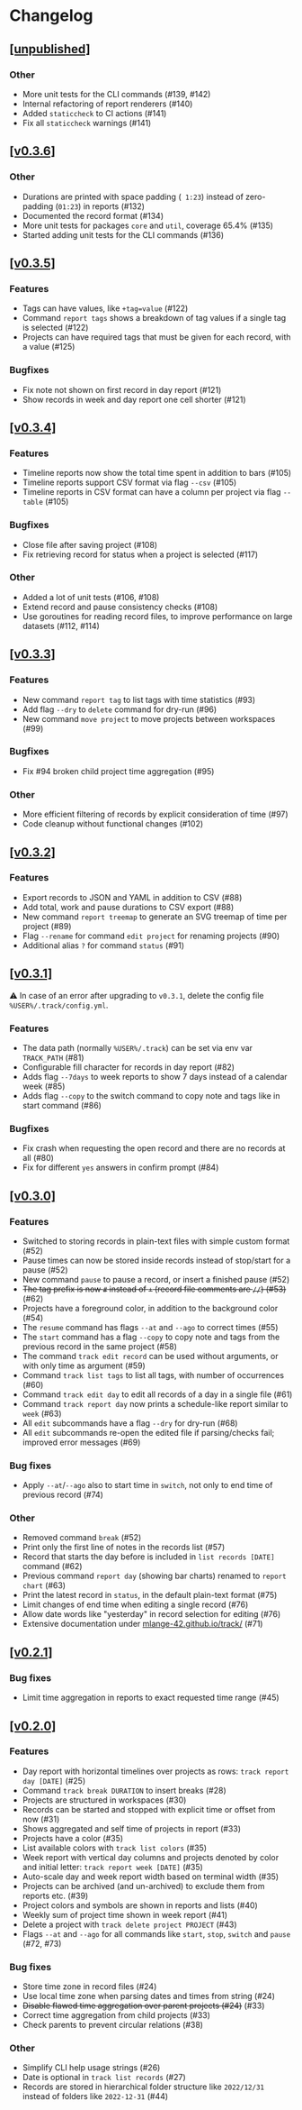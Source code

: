 # Changelog

## [[unpublished]](https://github.com/mlange-42/track/compare/v0.3.6...main)

### Other

* More unit tests for the CLI commands (#139, #142)
* Internal refactoring of report renderers (#140)
* Added `staticcheck` to CI actions (#141)
* Fix all `staticcheck` warnings (#141)

## [[v0.3.6]](https://github.com/mlange-42/track/compare/v0.3.5...v0.3.6)

### Other

* Durations are printed with space padding (` 1:23`) instead of zero-padding (`01:23`) in reports (#132)
* Documented the record format (#134)
* More unit tests for packages `core` and `util`, coverage 65.4% (#135)
* Started adding unit tests for the CLI commands (#136)

## [[v0.3.5]](https://github.com/mlange-42/track/compare/v0.3.4...v0.3.5)

### Features

* Tags can have values, like `+tag=value` (#122)
* Command `report tags` shows a breakdown of tag values if a single tag is selected (#122)
* Projects can have required tags that must be given for each record, with a value (#125)

### Bugfixes

 * Fix note not shown on first record in day report (#121)
 * Show records in week and day report one cell shorter (#121)

## [[v0.3.4]](https://github.com/mlange-42/track/compare/v0.3.3...v0.3.4)

### Features

* Timeline reports now show the total time spent in addition to bars (#105)
* Timeline reports support CSV format via flag `--csv` (#105)
* Timeline reports in CSV format can have a column per project via flag `--table` (#105)

### Bugfixes

* Close file after saving project (#108)
* Fix retrieving record for status when a project is selected (#117)

### Other

* Added a lot of unit tests (#106, #108)
* Extend record and pause consistency checks (#108)
* Use goroutines for reading record files, to improve performance on large datasets (#112, #114)

## [[v0.3.3]](https://github.com/mlange-42/track/compare/v0.3.2...v0.3.3)

### Features

* New command `report tag` to list tags with time statistics (#93)
* Add flag `--dry` to `delete` command for dry-run (#96)
* New command `move project` to move projects between workspaces (#99)

### Bugfixes

* Fix #94 broken child project time aggregation (#95)

### Other

* More efficient filtering of records by explicit consideration of time (#97)
* Code cleanup without functional changes (#102)

## [[v0.3.2]](https://github.com/mlange-42/track/compare/v0.3.1...v0.3.2)

### Features

* Export records to JSON and YAML in addition to CSV (#88)
* Add total, work and pause durations to CSV export (#88)
* New command `report treemap` to generate an SVG treemap of time per project (#89)
* Flag `--rename` for command `edit project` for renaming projects (#90)
* Additional alias `?` for command `status` (#91)

## [[v0.3.1]](https://github.com/mlange-42/track/compare/v0.3.0...v0.3.1)

:warning: In case of an error after upgrading to `v0.3.1`, delete the config file `%USER%/.track/config.yml`.

### Features

* The data path (normally `%USER%/.track`) can be set via env var `TRACK_PATH` (#81)
* Configurable fill character for records in day report (#82)
* Adds flag `--7days` to week reports to show 7 days instead of a calendar week (#85)
* Adds flag `--copy` to the switch command to copy note and tags like in start command (#86)

### Bugfixes

* Fix crash when requesting the open record and there are no records at all (#80)
* Fix for different `yes` answers in confirm prompt (#84)

## [[v0.3.0]](https://github.com/mlange-42/track/compare/v0.2.1...v0.3.0)

### Features

* Switched to storing records in plain-text files with simple custom format (#52)
* Pause times can now be stored inside records instead of stop/start for a pause (#52)
* New command `pause` to pause a record, or insert a finished pause (#52)
* ~~The tag prefix is now `#` instead of `+` (record file comments are `//`) (#53)~~ (#62)
* Projects have a foreground color, in addition to the background color (#54)
* The `resume` command has flags `--at` and `--ago` to correct times (#55)
* The `start` command has a flag `--copy` to copy note and tags from the previous record in the same project (#58)
* The command `track edit record` can be used without arguments, or with only time as argument (#59)
* Command `track list tags` to list all tags, with number of occurrences (#60)
* Command `track edit day` to edit all records of a day in a single file (#61)
* Command `track report day` now prints a schedule-like report similar to `week` (#63)
* All `edit` subcommands have a flag `--dry` for dry-run (#68)
* All `edit` subcommands re-open the edited file if parsing/checks fail; improved error messages (#69)

### Bug fixes

* Apply `--at`/`--ago` also to start time in `switch`, not only to end time of previous record (#74)

### Other

* Removed command `break` (#52)
* Print only the first line of notes in the records list (#57)
* Record that starts the day before is included in `list records [DATE]` command (#62)
* Previous command `report day` (showing bar charts) renamed to `report chart` (#63)
* Print the latest record in `status`, in the default plain-text format (#75)
* Limit changes of end time when editing a single record (#76)
* Allow date words like "yesterday" in record selection for editing (#76)
* Extensive documentation under [mlange-42.github.io/track/](https://mlange-42.github.io/track/) (#71)

## [[v0.2.1]](https://github.com/mlange-42/track/compare/v0.2.0...v0.2.1)

### Bug fixes

* Limit time aggregation in reports to exact requested time range (#45)

## [[v0.2.0]](https://github.com/mlange-42/track/compare/v0.1.0...v0.2.0)

### Features

* Day report with horizontal timelines over projects as rows: `track report day [DATE]` (#25)
* Command `track break DURATION` to insert breaks (#28)
* Projects are structured in workspaces (#30)
* Records can be started and stopped with explicit time or offset from now (#31)
* Shows aggregated and self time of projects in report (#33)
* Projects have a color (#35)
* List available colors with `track list colors` (#35)
* Week report with vertical day columns and projects denoted by color and initial letter: `track report week [DATE]` (#35)
* Auto-scale day and week report width based on terminal width (#35)
* Projects can be archived (and un-archived) to exclude them from reports etc. (#39)
* Project colors and symbols are shown in reports and lists (#40)
* Weekly sum of project time shown in week report (#41)
* Delete a project with `track delete project PROJECT` (#43)
* Flags `--at` and `--ago` for all commands like `start`, `stop`, `switch` and `pause` (#72, #73)

### Bug fixes

* Store time zone in record files (#24)
* Use local time zone when parsing dates and times from string (#24)
* ~~Disable flawed time aggregation over parent projects (#24)~~ (#33)
* Correct time aggregation from child projects (#33)
* Check parents to prevent circular relations (#38)

### Other

* Simplify CLI help usage strings (#26)
* Date is optional in `track list records` (#27)
* Records are stored in hierarchical folder structure like `2022/12/31` instead of folders like `2022-12-31` (#44)
